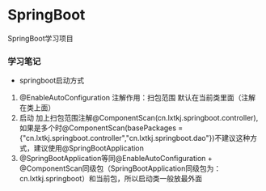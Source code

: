 # SpringBoot
SpringBoot学习项目

### 学习笔记  
* springboot启动方式
 1. @EnableAutoConfiguration 注解作用：扫包范围 默认在当前类里面（注解在类上面） 
 2. 启动 加上扫包范围注解@ComponentScan(cn.lxtkj.springboot.controller),如果是多个时@ComponentScan(basePackages = {"cn.lxtkj.springboot.controller","cn.lxtkj.springboot.dao"})不建议这种方式，建议使用@SpringBootApplication
 3. @SpringBootApplication等同@EnableAutoConfiguration + @ComponentScan同级包（SpringBootApplication同级包为：cn.lxtkj.springboot）和当前包，所以启动类一般放最外面
  

